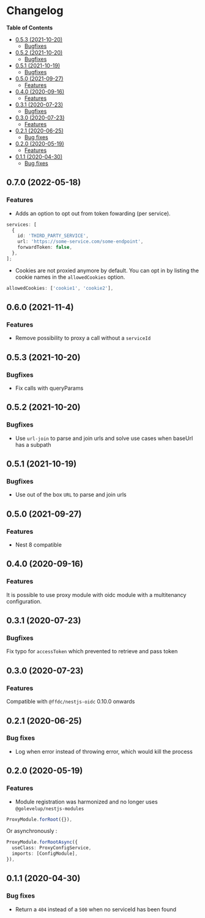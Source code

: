 # Changelog

**Table of Contents**

<!-- TOC depthFrom:2 depthTo:3 -->

- [0.5.3 (2021-10-20)](#053-2021-10-20)
  - [Bugfixes](#bugfixes)
- [0.5.2 (2021-10-20)](#052-2021-10-20)
  - [Bugfixes](#bugfixes-1)
- [0.5.1 (2021-10-19)](#051-2021-10-19)
  - [Bugfixes](#bugfixes-2)
- [0.5.0 (2021-09-27)](#050-2021-09-27)
  - [Features](#features)
- [0.4.0 (2020-09-16)](#040-2020-09-16)
  - [Features](#features-1)
- [0.3.1 (2020-07-23)](#031-2020-07-23)
  - [Bugfixes](#bugfixes-3)
- [0.3.0 (2020-07-23)](#030-2020-07-23)
  - [Features](#features-2)
- [0.2.1 (2020-06-25)](#021-2020-06-25)
  - [Bug fixes](#bug-fixes)
- [0.2.0 (2020-05-19)](#020-2020-05-19)
  - [Features](#features-3)
- [0.1.1 (2020-04-30)](#011-2020-04-30)
  - [Bug fixes](#bug-fixes-1)

<!-- /TOC -->

## 0.7.0 (2022-05-18)

### Features


- Adds an option to opt out from token fowarding (per service).

```typescript
services: [
  {
    id: 'THIRD_PARTY_SERVICE',
    url: 'https://some-service.com/some-endpoint',
    forwardToken: false,
  },
];
```


- Cookies are not proxied anymore by default. You can opt in by listing the cookie names in the `allowedCookies` option.

```typescript
allowedCookies: ['cookie1', 'cookie2'],
```

## 0.6.0 (2021-11-4)

### Features

- Remove possibility to proxy a call without a `serviceId`

## 0.5.3 (2021-10-20)

### Bugfixes

- Fix calls with queryParams

## 0.5.2 (2021-10-20)

### Bugfixes

- Use `url-join` to parse and join urls and solve use cases when baseUrl has a subpath

## 0.5.1 (2021-10-19)

### Bugfixes

- Use out of the box `URL` to parse and join urls

## 0.5.0 (2021-09-27)

### Features

- Nest 8 compatible

## 0.4.0 (2020-09-16)

### Features

It is possible to use proxy module with oidc module with a multitenancy configuration.

## 0.3.1 (2020-07-23)

### Bugfixes

Fix typo for `accessToken` which prevented to retrieve and pass token

## 0.3.0 (2020-07-23)

### Features

Compatible with `@ffdc/nestjs-oidc` 0.10.0 onwards

## 0.2.1 (2020-06-25)

### Bug fixes

- Log when error instead of throwing error, which would kill the process

## 0.2.0 (2020-05-19)

### Features

- Module registration was harmonized and no longer uses `@golevelup/nestjs-modules`

```ts
ProxyModule.forRoot({}),
```

Or asynchronously :

```ts
ProxyModule.forRootAsync({
  useClass: ProxyConfigService,
  imports: [ConfigModule],
}),
```

## 0.1.1 (2020-04-30)

### Bug fixes

- Return a `404` instead of a `500` when no serviceId has been found
